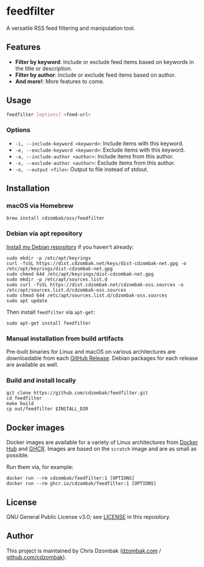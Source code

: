 # feedfilter

A versatile RSS feed filtering and manipulation tool.

## Features

- **Filter by keyword**: Include or exclude feed items based on keywords in the title or description.
- **Filter by author**: Include or exclude feed items based on author.
- **And more!**: More features to come.

## Usage

```bash
feedfilter [options] <feed-url>
```

### Options

- `-i, --include-keyword <keyword>`: Include items with this keyword.
- `-e, --exclude-keyword <keyword>`: Exclude items with this keyword.
- `-a, --include-author <author>`: Include items from this author.
- `-x, --exclude-author <author>`: Exclude items from this author.
- `-o, --output <file>`: Output to file instead of stdout.

## Installation

### macOS via Homebrew

```shell
brew install cdzombak/oss/feedfilter
```

### Debian via apt repository

[Install my Debian repository](https://www.dzombak.com/blog/2025/06/updated-instructions-for-installing-my-debian-package-repositories/) if you haven't already:

```shell
sudo mkdir -p /etc/apt/keyrings
curl -fsSL https://dist.cdzombak.net/keys/dist-cdzombak-net.gpg -o /etc/apt/keyrings/dist-cdzombak-net.gpg
sudo chmod 644 /etc/apt/keyrings/dist-cdzombak-net.gpg
sudo mkdir -p /etc/apt/sources.list.d
sudo curl -fsSL https://dist.cdzombak.net/cdzombak-oss.sources -o /etc/apt/sources.list.d/cdzombak-oss.sources
sudo chmod 644 /etc/apt/sources.list.d/cdzombak-oss.sources
sudo apt update
```

Then install `feedfilter` via `apt-get`:

```shell
sudo apt-get install feedfilter
```

### Manual installation from build artifacts

Pre-built binaries for Linux and macOS on various architectures are downloadable from each [GitHub Release](https://github.com/cdzombak/feedfilter/releases). Debian packages for each release are available as well.

### Build and install locally

```shell
git clone https://github.com/cdzombak/feedfilter.git
cd feedfilter
make build
cp out/feedfilter $INSTALL_DIR
```

## Docker images

Docker images are available for a variety of Linux architectures from [Docker Hub](https://hub.docker.com/r/cdzombak/feedfilter) and [GHCR](https://github.com/cdzombak/feedfilter/pkgs/container/feedfilter). Images are based on the `scratch` image and are as small as possible.

Run them via, for example:

```shell
docker run --rm cdzombak/feedfilter:1 [OPTIONS]
docker run --rm ghcr.io/cdzombak/feedfilter:1 [OPTIONS]
```

## License

GNU General Public License v3.0; see [LICENSE](LICENSE) in this repository.

## Author

This project is maintained by Chris Dzombak ([dzombak.com](https://www.dzombak.com) / [github.com/cdzombak](https://www.github.com/cdzombak)).
